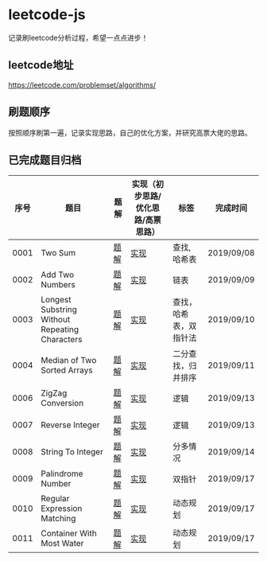 # leetcode-js
记录刷leetcode分析过程，希望一点点进步！
## leetcode地址
https://leetcode.com/problemset/algorithms/

## 刷题顺序
按照顺序刷第一遍，记录实现思路，自己的优化方案，并研究高票大佬的思路。

## 已完成题目归档
序号 | 题目 | 题解 | 实现（初步思路/优化思路/高票思路） | 标签 | 完成时间
-|-|-|-|-|-
0001 | Two Sum | [题解](https://gitee.com/ccharlotte/leetcode-js/blob/master/analysis/0001TwoSum.md) | [实现](https://gitee.com/ccharlotte/leetcode-js/blob/master/src/0001TwoSum.js) | 查找, 哈希表 | 2019/09/08
0002 | Add Two Numbers | [题解](https://gitee.com/ccharlotte/leetcode-js/blob/master/analysis/0002AddTwoNumbers.md) | [实现](https://gitee.com/ccharlotte/leetcode-js/blob/master/src/0002AddTwoNumbers.js) | 链表 | 2019/09/09   
0003 |  Longest Substring Without Repeating Characters | [题解](https://gitee.com/ccharlotte/leetcode-js/blob/master/analysis/0003LongestSubString.md) | [实现](https://gitee.com/ccharlotte/leetcode-js/blob/master/src/0003LongestSubString.js) | 查找，哈希表，双指针法 | 2019/09/10
0004 | Median of Two Sorted Arrays | [题解](https://gitee.com/ccharlotte/leetcode-js/blob/master/analysis/0004MedianofTwoSortedArray.md) | [实现](https://gitee.com/ccharlotte/leetcode-js/blob/master/src/0004MedianofTwoSortedArray.js) | 二分查找，归并排序 | 2019/09/11
0006 | ZigZag Conversion | [题解](https://gitee.com/ccharlotte/leetcode-js/blob/master/analysis/0006ZigZagConversion.md) | [实现](https://gitee.com/ccharlotte/leetcode-js/blob/master/src/0006ZigZagConversion.js) | 逻辑 | 2019/09/13
0007 | Reverse Integer | [题解](https://gitee.com/ccharlotte/leetcode-js/blob/master/analysis/0007ReverseInteger.md) | [实现](https://gitee.com/ccharlotte/leetcode-js/blob/master/src/0007ReverseInteger.js) | 逻辑 | 2019/09/13
0008 | String To Integer| [题解](https://gitee.com/ccharlotte/leetcode-js/blob/master/analysis/0008StringToInteger.md) | [实现](https://gitee.com/ccharlotte/leetcode-js/blob/master/src/0008StringToInteger.js) | 分多情况 | 2019/09/14
0009 | Palindrome Number | [题解](https://gitee.com/ccharlotte/leetcode-js/blob/master/analysis/0009PalindromeNumber.md) | [实现](https://gitee.com/ccharlotte/leetcode-js/blob/master/src/0009PalindromeNumber.js) | 双指针 | 2019/09/17
0010 | Regular Expression Matching | [题解](https://gitee.com/ccharlotte/leetcode-js/blob/master/analysis/0010RegularExpressionMatching.md) | [实现](https://gitee.com/ccharlotte/leetcode-js/blob/master/src/0010RegularExpressionMatching.js) | 动态规划 | 2019/09/17
0011 | Container With Most Water | [题解](https://gitee.com/ccharlotte/leetcode-js/blob/master/analysis/0010RegularExpressionMatching.md) | [实现](https://gitee.com/ccharlotte/leetcode-js/blob/master/src/0010RegularExpressionMatching.js) | 动态规划 | 2019/09/17